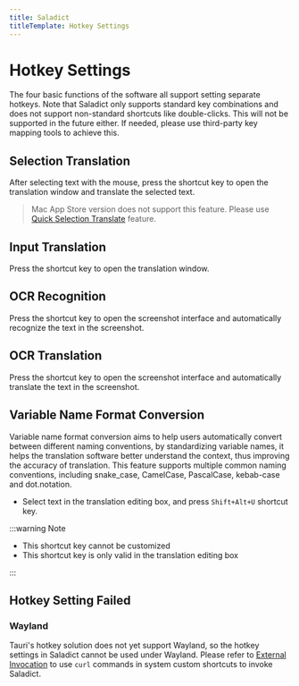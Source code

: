 ```yaml
---
title: Saladict
titleTemplate: Hotkey Settings
---
```


# Hotkey Settings

The four basic functions of the software all support setting separate hotkeys.
Note that Saladict only supports standard key combinations and does not support non-standard shortcuts like double-clicks. This will not be supported in the future either. If needed, please use third-party key mapping tools to achieve this.

## Selection Translation

After selecting text with the mouse, press the shortcut key to open the translation window and translate the selected text.

> Mac App Store version does not support this feature. Please use [Quick Selection Translate](/en/docs/quick-translate#saladict-macos) feature.

## Input Translation

Press the shortcut key to open the translation window.

## OCR Recognition

Press the shortcut key to open the screenshot interface and automatically recognize the text in the screenshot.

## OCR Translation

Press the shortcut key to open the screenshot interface and automatically translate the text in the screenshot.

## Variable Name Format Conversion

Variable name format conversion aims to help users automatically convert between different naming conventions, by standardizing variable names, it helps the translation software better understand the context, thus improving the accuracy of translation. This feature supports multiple common naming conventions, including snake_case, CamelCase, PascalCase, kebab-case and dot.notation.

- Select text in the translation editing box, and press `Shift+Alt+U` shortcut key.

:::warning Note

- This shortcut key cannot be customized
- This shortcut key is only valid in the translation editing box

:::

## Hotkey Setting Failed

### Wayland

Tauri's hotkey solution does not yet support Wayland, so the hotkey settings in Saladict cannot be used under Wayland. Please refer to [External Invocation](/en/docs/invoke.html) to use `curl` commands in system custom shortcuts to invoke Saladict.
